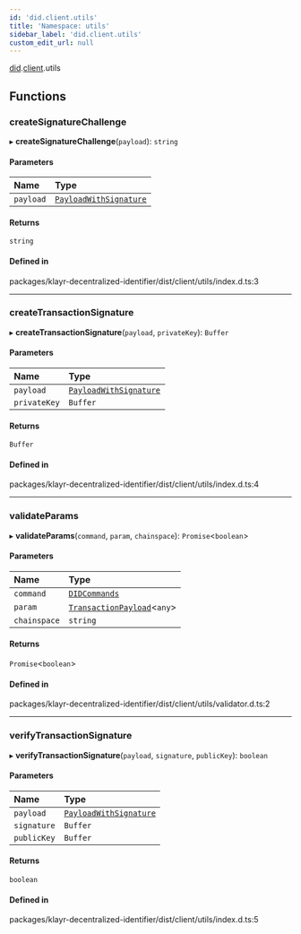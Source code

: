 ```yaml
---
id: 'did.client.utils'
title: 'Namespace: utils'
sidebar_label: 'did.client.utils'
custom_edit_url: null
---
```


[did](did.md).[client](did.client.md).utils

## Functions

### createSignatureChallenge

▸ **createSignatureChallenge**(`payload`): `string`

#### Parameters

| Name      | Type                                                  |
| :-------- | :---------------------------------------------------- |
| `payload` | [`PayloadWithSignature`](did.md#payloadwithsignature) |

#### Returns

`string`

#### Defined in

packages/klayr-decentralized-identifier/dist/client/utils/index.d.ts:3

---

### createTransactionSignature

▸ **createTransactionSignature**(`payload`, `privateKey`): `Buffer`

#### Parameters

| Name         | Type                                                  |
| :----------- | :---------------------------------------------------- |
| `payload`    | [`PayloadWithSignature`](did.md#payloadwithsignature) |
| `privateKey` | `Buffer`                                              |

#### Returns

`Buffer`

#### Defined in

packages/klayr-decentralized-identifier/dist/client/utils/index.d.ts:4

---

### validateParams

▸ **validateParams**(`command`, `param`, `chainspace`): `Promise`<`boolean`\>

#### Parameters

| Name         | Type                                                                    |
| :----------- | :---------------------------------------------------------------------- |
| `command`    | [`DIDCommands`](did.md#didcommands)                                     |
| `param`      | [`TransactionPayload`](../interfaces/did.TransactionPayload.md)<`any`\> |
| `chainspace` | `string`                                                                |

#### Returns

`Promise`<`boolean`\>

#### Defined in

packages/klayr-decentralized-identifier/dist/client/utils/validator.d.ts:2

---

### verifyTransactionSignature

▸ **verifyTransactionSignature**(`payload`, `signature`, `publicKey`): `boolean`

#### Parameters

| Name        | Type                                                  |
| :---------- | :---------------------------------------------------- |
| `payload`   | [`PayloadWithSignature`](did.md#payloadwithsignature) |
| `signature` | `Buffer`                                              |
| `publicKey` | `Buffer`                                              |

#### Returns

`boolean`

#### Defined in

packages/klayr-decentralized-identifier/dist/client/utils/index.d.ts:5
